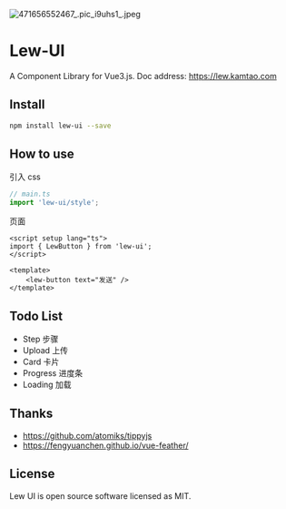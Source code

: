 ![471656552467_.pic_i9uhs1_.jpeg](https://cdn.jsdelivr.net/gh/lewkamtao/PicHub-Cloud@master/PicHub/471656552467_.pic_i9uhs1_.jpeg)

# Lew-UI

A Component Library for Vue3.js.
Doc address: https://lew.kamtao.com

## Install

```bash
npm install lew-ui --save
```

## How to use

引入 css

```js
// main.ts
import 'lew-ui/style';
```
 
页面

```vue
<script setup lang="ts">
import { LewButton } from 'lew-ui';
</script>

<template>
    <lew-button text="发送" />
</template>
```

## Todo List

-   Step 步骤
-   Upload 上传
-   Card 卡片
-   Progress 进度条
-   Loading 加载

## Thanks

-   https://github.com/atomiks/tippyjs
-   https://fengyuanchen.github.io/vue-feather/

## License
Lew UI is open source software licensed as MIT.
